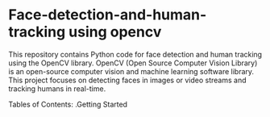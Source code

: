 # Face-detection-and-human-tracking using opencv 
This repository contains Python code for face detection and human tracking using the OpenCV library. OpenCV (Open Source Computer Vision Library) is an open-source computer vision and machine learning software library. This project focuses on detecting faces in images or video streams and tracking humans in real-time.


Tables of Contents:
.Getting Started
